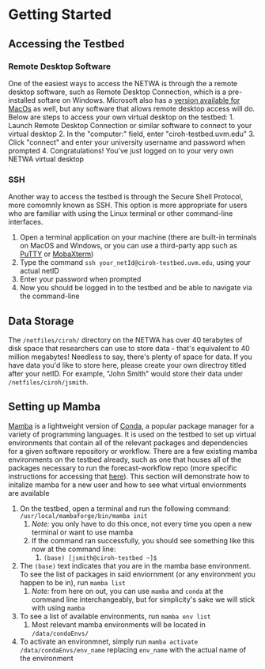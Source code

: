 # Getting Started

## Accessing the Testbed
### Remote Desktop Software
One of the easiest ways to access the NETWA is through the a remote desktop software, such as Remote Desktop Connection, which is a pre-installed softare on Windows. Microsoft also has a [version available for MacOs](https://apps.apple.com/us/app/microsoft-remote-desktop/id1295203466?mt=12) as well, but any software that allows remote desktop access will do. Below are steps to access your own virtual desktop on the testbed:
	1. Launch Remote Desktop Connection or similar software to connect to your virtual desktop
	2. In the "computer:" field, enter "ciroh-testbed.uvm.edu"
	3. Click "connect" and enter your university username and password when prompted
	4. Congratulations! You've just logged on to your very own NETWA virtual desktop
### SSH
Another way to access the testbed is through the Secure Shell Protocol, more comomnly known as SSH. This option is more appropriate for users who are familiar with using the Linux terminal or other command-line interfaces.
1. Open a terminal application on your machine (there are built-in terminals on MacOS and Windows, or you can use a third-party app such as [PuTTY](https://putty.org) or [MobaXterm](https://mobaxterm.mobatek.net/))
2. Type the command `ssh your_netId@ciroh-testbed.uvm.edu`, using your actual netID
3. Enter your password when prompted
4. Now you should be logged in to the testbed and be able to navigate via the command-line

## Data Storage
The `/netfiles/ciroh/` directory on the NETWA has over 40 terabytes of disk space that researchers can use to store data - that's equivalent to 40 million megabytes! Needless to say, there's plenty of space for data. If you have data you'd like to store here, please create your own directroy titled after your netID. For example, "John Smith" would store their data under `/netfiles/ciroh/jsmith`.

## Setting up Mamba
[Mamba](https://mamba.readthedocs.io/en/latest/index.html) is a lightweight version of [Conda](https://docs.conda.io/projects/conda/en/stable/), a popular package manager for a variety of programming languages. It is used on the testbed to set up virtual environments that contain all of the relevant packages and dependencies for a given software repository or workflow. There are a few existing mamba environments on the testbed already, such as one that houses all of the packages necessary to run the forecast-workflow repo (more specific instructions for accessing that [here](https://docs.ciroh.org/docs/products/tools/netwa/forecast-workflow)). This section will demonstrate how to initalize mamba for a new user and how to see what virtual enviornments are available
1. On the testbed, open a terminal and run the following command: `/usr/local/mambaforge/bin/mamba init`
   1. *Note:* you only have to do this once, not every time you open a new terminal or want to use mamba
   2. If the command ran successfully, you should see something like this now at the command line:
      1.  `(base) [jsmith@ciroh-testbed ~]$`
2.  The `(base)` text indicates that you are in the mamba base environment. To see the list of packages in said enviornment (or any environment you happen to be in), run `mamba list`
    1.  *Note:* from here on out, you can use `mamba` and `conda` at the command line interchangeably, but for simplicity's sake we will stick with using `mamba`
3.  To see a list of available environments, run `mamba env list`
    1.  Most relevant mamba environments will be located in `/data/condaEnvs/`
4.  To activate an environmnet, simply run `mamba activate /data/condaEnvs/env_name` replacing `env_name` with the actual name of the environment